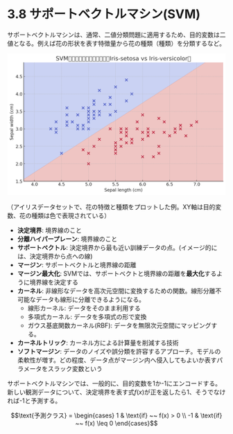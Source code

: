 <script type="text/javascript" async src="https://cdnjs.cloudflare.com/ajax/libs/mathjax/3.2.2/es5/tex-mml-chtml.min.js">
</script>
<script type="text/x-mathjax-config">
 MathJax.Hub.Config({
 tex2jax: {
 inlineMath: [['$', '$'] ],
 displayMath: [ ['$$','$$'], ["\\[","\\]"] ]
 }
 });
</script>

# 3.8 サポートベクトルマシン(SVM)

サポートベクトルマシンは、通常、二値分類問題に適用するため、目的変数は二値となる。例えば花の形状を表す特徴量から花の種類（種類）を分類するなど。

![](./img/svm.png)

（アイリスデータセットで、花の特徴と種類をプロットした例。XY軸は目的変数、花の種類は色で表現されている）

- **決定境界**: 境界線のこと
- **分離ハイパープレーン**: 境界線のこと
- **サポートベクトル**: 決定境界から最も近い訓練データの点。(イメージ的には、決定境界から点への線)
- **マージン**: サポートベクトルと境界線の距離
- **マージン最大化**: SVMでは、サポートベクトと境界線の距離を**最大化**するように境界線を決定する
- **カーネル**: 非線形なデータを高次元空間に変換するための関数。線形分離不可能なデータも線形に分離できるようになる。
  - 線形カーネル: データをそのまま利用する
  - 多項式カーネル: データを多項式の形で変換
  - ガウス基底関数カーネル(RBF): データを無限次元空間にマッピングする。
- **カーネルトリック**: カーネル方による計算量を削減する技術
- **ソフトマージン**: データのノイズや誤分類を許容するアプローチ。モデルの柔軟性が増す。どの程度、データ点がマージン内へ侵入してもよいか表すパラメータをスラック変数という

サポートベクトルマシンでは、一般的に、目的変数を1か-1にエンコードする。新しい観測データについて、決定境界を表す式$f(x)$が正を返したら1、そうでなければ-1と予測する。

$$\text{予測クラス} = 
\begin{cases}
1 & \text{if} ~~ f(x) > 0 \\
-1 & \text{if} ~~ f(x) \leq 0
\end{cases}$$

